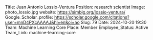 Title: Juan Antonio Lossio-Ventura
Position: research scientist
Image: photo_lossio.jpg
website: https://simbig.org/lossio-ventura/
Google_Scholar_profile: https://scholar.google.com/citations?user=mnD4PXcAAAAJ&hl=en&oi=ao
Slug: 79
Date: 2024-10-20 19:30
Team: Machine Learning Core
Place: Member
Employee_Status: Active
Team_Link: machine-learning-core